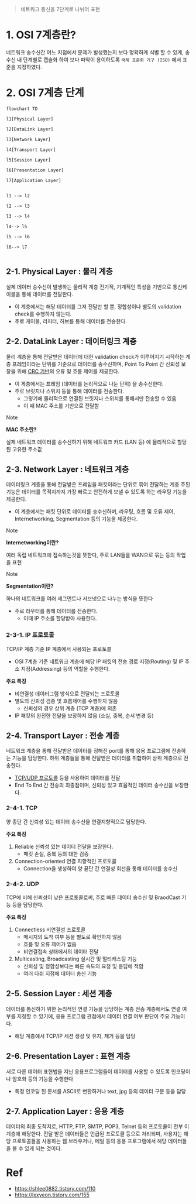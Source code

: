 > 네트워크 통신을 7단계로 나뉘어 표현

# 1. OSI 7계층란?
네트워크 송수신간 어느 지점에서 문제가 발생했는지 보다 명확하게 식별 할 수 있게, 송수신 내 단계별로 캡슐화 하여 보다 파악이 용이하도록 `국제 표준화 기구 (ISO)` 에서 표준을 지정하였다.

# 2. OSI 7계층 단계
```mermaid
flowchart TD

l1[Physical Layer]

l2[DataLink Layer]

l3[Network Layer]

l4[Transport Layer]

l5[Session Layer]

l6[Presentation Layer]

l7[Application Layer]


l1 --> l2

l2 --> l3

l3 --> l4

l4--> l5

l5 --> l6

l6--> l7
	
```

## 2-1. Physical Layer : 물리 계층
실제 데이터 송수신이 발생하는 물리적 계층
전기적, 기계적인 특성을 기반으로 통신케이블을 통해 데이터를 전달한다.
- 이 계층에서는 해당 데이터를 그저 전달만 할 뿐, 정합성이나 별도의 validation check를 수행하지 않는다.
- 주로 케이블, 리피터, 허브를 통해 데이터를 전송한다.

## 2-2. DataLink Layer : 데이터링크 계층
물리 계층을 통해 전달받은 데이터에 대한 validation check가 이루어지기 시작하는 계층
프레임이라는 단위를 기준으로 데이터를 송수신하며, Point To Point 간 신뢰성 보장을 위해 [CRC 기반](obsidian://open?vault=markdown_docs&file=tech%2FCS%2Fnetwork%2FCRC_Check)의 오류 및 흐름 제어를 제공한다.
- 이 게층에서는 프레임 (데이터를 논리적으로 나눈 단위) 을 송수신한다.
- 주로 브릿지나 스위치 등을 통해 데이터를 전송한다.
	- 그렇기에 물리적으료 연결된 브릿지나 스위치를 통해서만 전송할 수 있음
	- 이 때 MAC 주소를 기반으로 전달함
> [!NOTE]
> **MAC 주소란?**
> 
> 실제 네트워크 데이터를 송수신하기 위해 네트워크 카드 (LAN 등) 에 물리적으로 할당된 고유한 주소값

## 2-3. Network Layer : 네트워크 계층
데이터링크 계층을 통해 전달받은 프레임을 패킷이라는 단위로 묶어 전달하는 계층
주된 기능은 데이터를 목적지까지 가장 빠르고 안전하게 보낼 수 있도록 하는 라우팅 기능을 제공한다.
- 이 계층에서는 패킷 단위로 데이터를 송수신하며, 라우팅, 흐름 및 오류 제어, Internetworking, Segmentation 등의 기능을 제공한다.
> [!NOTE]
> 
> **Internetworking이란?**
> 
> 여러 독립 네트워크에 접속하는것을 뜻한다, 주로 LAN들을 WAN으로 묶는 등의 작업을 표현

  > [!NOTE]
  > 
  > **Segmentation이란?**
  > 
  > 하나의 네트워크를 여러 세그먼트나 서브넷으로 나누는 방식을 뜻한다
- 주로 라우터를 통해 데이터를 전송한다.
	- 이때 IP 주소를 할당받아 사용한다.
### 2-3-1. IP 프로토콜
TCP/IP 계층 기준 IP 계층에서 사용되는 프로토콜
- OSI 7계층 기준 네트워크 계층에 해당
IP 패킷의 전송 경로 지정(Routing) 및 IP 주소 지정(Addressing) 등의 역할을 수행한다.

**주요 특징**
- 비연결성 데이터그램 방식으로 전달되는 프로토콜
- 별도의 신뢰성 검증 및 흐름제어를 수행하지 않음
	- 신뢰성의 경우 상위 계층 (TCP 계층)에 의존
- IP 패킷의 완전한 전달을 보장하지 않음 (소실, 중복, 순서 변경 등)

## 2-4. Transport Layer : 전송 계층
네트워크 계층을 통해 전달받은 데이터를 정해진 port를 통해 응용 프로그램에 전송하는 기능을 담당한다.
하위 계층들을 통해 전달받은 데이터를 취합하여 상위 계층으로 전송한다.
- [TCP/UDP 프로토콜](obsidian://open?vault=markdown_docs&file=Tech%2FCS%2FNetwork%2FTCP_UDP) 등을 사용하여 데이터를 전달
- End To End 간 전송의 최종점이며, 신뢰성 있고 효율적인 데이터 송수신을 보장한다.
### 2-4-1. TCP
양 종단 간 신뢰성 있는 데이터 송수신을 연결지향적으로 담당한다.

**주요 특징**
1. Reliable
	신뢰성 있는 데이터 전달을 보장한다.
	- 패킷 손실, 중복 등의 대한 검증
2. Connection-oriented
	연결 지향적인 프로토콜
	- Connection을 생성하여 양 끝단 간 연결성 회선을 통해 데이터를 송수신
### 2-4-2. UDP
TCP에 비해 신뢰성이 낮은 프로토콜로써, 주로 빠른 데이터 송수신 및 BraodCast 기능 등을 담당한다.

**주요 특징**
1. Connectless
	비연결성 프로토콜
	- 메시지의 도착 여부 등을 별도로 확인하지 않음
	- 흐름 및 오류 제어가 없음
	- 비연결접속 상태에서의 데이터 전달
2. Multicasting, Broadcasting
	실시간 및 멀티캐스팅 기능
	- 신뢰성 및 정합성보다는 빠른 속도의 요청 및 응답에 적합
	- 여러 다쉬 지점에 데이터 송신 기능
## 2-5. Session Layer : 세션 계층
데이터를 통신하기 위한 논리적인 연결 기능을 담당하는 계층
전송 계층에서도 연결 여부를 지정할 수 있기에, 응용 프로그램 관점에서 데이터 연결 여부 판단이 주요 기능이다.
- 해당 계층에서 TCP/IP 세션 생성 및 유지, 제거 등을 담당
## 2-6. Presentation Layer : 표현 계층
서로 다른 데이터 표현법을 지닌 응용프로그램들이 데이터를 사용할 수 있도록 인코딩이나 암호화 등의 기능을 수행한다
- 특정 인코딩 된 문서를 ASCII로 변환하거나 text, jpg 등의 데이터 구분 등을 담당
## 2-7. Application Layer : 응용 계층
데이터의 최종 도착지로, HTTP, FTP, SMTP, POP3, Telnet 등의 프로토콜이 전부 이 계층에 해당한다.
전달 받은 데이터들은 언급된 프로토콜 등으로 처리되며, 사용자는 해당 프로토콜들을 사용하는 웹 브라우저나, 메일 등의 응용 프로그램에서 해당 데이터들을 볼 수 있게 되는 것이다.
# Ref
- https://shlee0882.tistory.com/110
- https://lxxyeon.tistory.com/155
